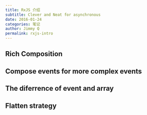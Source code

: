 ```yaml
---
title: RxJS 介绍
subtitle: Clever and Neat for asynchronous
date: 2016-01-24
categories: 笔记
author: Jimmy Q
permalink: rxjs-intro
---
```


## Rich Composition

## Compose events for more complex events

## The diferrence of event and array

## Flatten strategy

